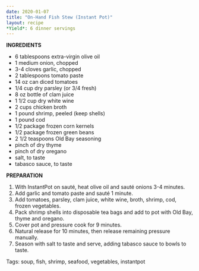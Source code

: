 ```yaml
---
date: 2020-01-07
title: "On-Hand Fish Stew (Instant Pot)"
layout: recipe
*Yield*: 6 dinner servings
---
```


__INGREDIENTS__

* 6 tablespoons extra-virgin olive oil
* 1 medium onion, chopped
* 3-4 cloves garlic, chopped
* 2 tablespoons tomato paste
* 14 oz can diced tomatoes
* 1/4 cup dry parsley (or 3/4 fresh)
* 8 oz bottle of clam juice
* 1 1/2 cup dry white wine
* 2 cups chicken broth
* 1 pound shrimp, peeled (keep shells)
* 1 pound cod
* 1/2 package frozen corn kernels
* 1/2 package frozen green beans
* 2 1/2 teaspoons Old Bay seasoning
* pinch of dry thyme
* pinch of dry oregano
* salt, to taste
* tabasco sauce, to taste

__PREPARATION__

1. With InstantPot on sauté, heat olive oil and sauté onions 3-4 minutes.
2. Add garlic and tomato paste and sauté 1 minute.
3. Add tomatoes, parsley, clam juice, white wine, broth, shrimp, cod, frozen vegetables.
4. Pack shrimp shells into disposable tea bags and add to pot with Old Bay, thyme and oregano.
5. Cover pot and pressure cook for 9 minutes.
6. Natural release for 10 minutes, then release remaining pressure manually.
7. Season with salt to taste and serve, adding tabasco sauce to bowls to taste.


Tags: soup, fish, shrimp, seafood, vegetables, instantpot